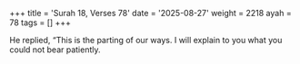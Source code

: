 +++
title = 'Surah 18, Verses 78'
date = '2025-08-27'
weight = 2218
ayah = 78
tags = []
+++

He replied, “This is the parting of our ways. I will explain to you what you could not bear patiently.